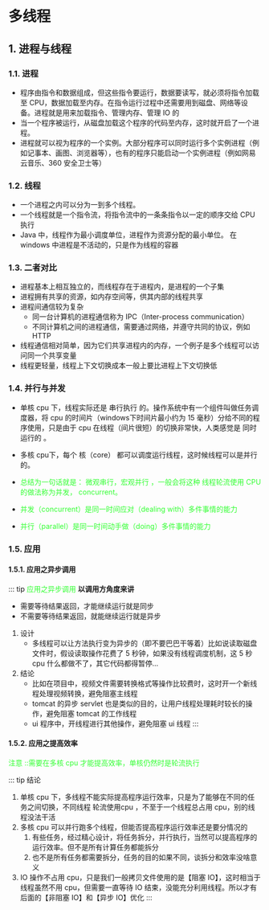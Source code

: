 # 多线程
## 1. 进程与线程
### 1.1. 进程
* 程序由指令和数据组成，但这些指令要运行，数据要读写，就必须将指令加载至 CPU，数据加载至内存。在指令运行过程中还需要用到磁盘、网络等设备。进程就是用来加载指令、管理内存、管理 IO 的
* 当一个程序被运行，从磁盘加载这个程序的代码至内存，这时就开启了一个进程。
* 进程就可以视为程序的一个实例。大部分程序可以同时运行多个实例进程（例如记事本、画图、浏览器等），也有的程序只能启动一个实例进程（例如网易云音乐、360 安全卫士等）
### 1.2. 线程
* 一个进程之内可以分为一到多个线程。
* 一个线程就是一个指令流，将指令流中的一条条指令以一定的顺序交给 CPU 执行
* Java 中，线程作为最小调度单位，进程作为资源分配的最小单位。 在 windows 中进程是不活动的，只是作为线程的容器
### 1.3. 二者对比
* 进程基本上相互独立的，而线程存在于进程内，是进程的一个子集
* 进程拥有共享的资源，如内存空间等，供其内部的线程共享
* 进程间通信较为复杂
  * 同一台计算机的进程通信称为 IPC（Inter-process communication）
  * 不同计算机之间的进程通信，需要通过网络，并遵守共同的协议，例如 HTTP
* 线程通信相对简单，因为它们共享进程内的内存，一个例子是多个线程可以访问同一个共享变量
* 线程更轻量，线程上下文切换成本一般上要比进程上下文切换低
### 1.4. 并行与并发
* 单核 cpu 下，线程实际还是 串行执行 的。操作系统中有一个组件叫做任务调度器，将 cpu 的时间片（windows下时间片最小约为 15 毫秒）分给不同的程序使用，只是由于 cpu 在线程（间片很短）的切换非常快，人类感觉是 同时运行的 。
*  多核 cpu下，每个 核（core） 都可以调度运行线程，这时候线程可以是并行的。

* <font  color=33FF33>总结为一句话就是： 微观串行，宏观并行 ，一般会将这种 线程轮流使用 CPU 的做法称为并发， concurrent。</font>  
* <font  color=33FF33>并发（concurrent）是同一时间应对（dealing with）多件事情的能力</font> 
* <font  color=33FF33>并行（parallel）是同一时间动手做（doing）多件事情的能力</font> 
### 1.5. 应用
#### 1.5.1. 应用之异步调用
::: tip <font  color=33FF33>应用之异步调用</font> 
**以调用方角度来讲**
* 需要等待结果返回，才能继续运行就是同步
* 不需要等待结果返回，就能继续运行就是异步
1) 设计  
   * 多线程可以让方法执行变为异步的（即不要巴巴干等着）比如说读取磁盘文件时，假设读取操作花费了 5 秒钟，如果没有线程调度机制，这 5 秒 cpu 什么都做不了，其它代码都得暂停...
2) 结论  
   * 比如在项目中，视频文件需要转换格式等操作比较费时，这时开一个新线程处理视频转换，避免阻塞主线程
   * tomcat 的异步 servlet 也是类似的目的，让用户线程处理耗时较长的操作，避免阻塞 tomcat 的工作线程
   * ui 程序中，开线程进行其他操作，避免阻塞 ui 线程
:::
#### 1.5.2. 应用之提高效率
<font  color=33FF33>注意 ::需要在多核 cpu 才能提高效率，单核仍然时是轮流执行</font> 


::: tip  结论
1. 单核 cpu 下，多线程不能实际提高程序运行效率，只是为了能够在不同的任务之间切换，不同线程 轮流使用cpu ，不至于一个线程总占用 cpu，别的线程没法干活
2. 多核 cpu 可以并行跑多个线程，但能否提高程序运行效率还是要分情况的
   1. 有些任务，经过精心设计，将任务拆分，并行执行，当然可以提高程序的运行效率。但不是所有计算任务都能拆分
   2. 也不是所有任务都需要拆分，任务的目的如果不同，谈拆分和效率没啥意义
3.  IO 操作不占用 cpu，只是我们一般拷贝文件使用的是【阻塞 IO】，这时相当于线程虽然不用 cpu，但需要一直等待 IO 结束，没能充分利用线程。所以才有后面的【非阻塞 IO】和【异步 IO】优化
:::

